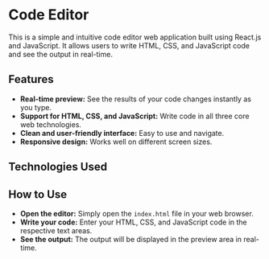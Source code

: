 # Code Editor
This is a simple and intuitive code editor web application built using React.js and JavaScript. It allows users to write HTML, CSS, and JavaScript code and see the output in real-time.

## Features
*   **Real-time preview:** See the results of your code changes instantly as you type.
*   **Support for HTML, CSS, and JavaScript:** Write code in all three core web technologies.
*   **Clean and user-friendly interface:** Easy to use and navigate.
*   **Responsive design:** Works well on different screen sizes.

## Technologies Used


## How to Use
*  **Open the editor:** Simply open the `index.html` file in your web browser.
*  **Write your code:** Enter your HTML, CSS, and JavaScript code in the respective text areas.
*  **See the output:** The output will be displayed in the preview area in real-time.
